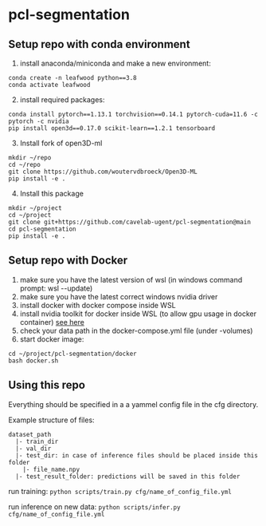 # pcl-segmentation

## Setup repo with conda environment

1. install anaconda/miniconda and make a new environment:
```
conda create -n leafwood python==3.8
conda activate leafwood
```
2. install required packages:
```
conda install pytorch==1.13.1 torchvision==0.14.1 pytorch-cuda=11.6 -c pytorch -c nvidia
pip install open3d==0.17.0 scikit-learn==1.2.1 tensorboard
```
3. Install fork of open3D-ml
```
mkdir ~/repo
cd ~/repo
git clone https://github.com/woutervdbroeck/Open3D-ML
pip install -e .
```
4. Install this package
```
mkdir ~/project
cd ~/project
git clone git+https://github.com/cavelab-ugent/pcl-segmentation@main
cd pcl-segmentation
pip install -e .
```

## Setup repo with Docker 

1. make sure you have the latest version of wsl (in windows command prompt: wsl --update)
2. make sure you have the latest correct windows nvidia driver 
3. install docker with docker compose inside WSL
4. install nvidia toolkit for docker inside WSL (to allow gpu usage in docker container) [see here](https://docs.nvidia.com/datacenter/cloud-native/container-toolkit/install-guide.html#docker)
5. check your data path in the docker-compose.yml file (under -volumes)
5. start docker image:
```
cd ~/project/pcl-segmentation/docker
bash docker.sh
```

## Using this repo

Everything should be specified in a a yammel config file in the cfg directory.

Example structure of files:

```
dataset_path
  |- train_dir
  |- val_dir
  |- test_dir: in case of inference files should be placed inside this folder
    |- file_name.npy
  |- test_result_folder: predictions will be saved in this folder
```

run training: ```python scripts/train.py cfg/name_of_config_file.yml```

run inference on new data: ```python scripts/infer.py cfg/name_of_config_file.yml```

